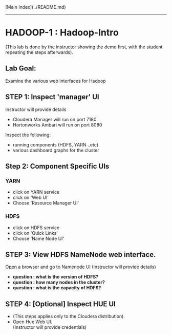 <link rel='stylesheet' href='../assets/css/main.css'/>
[Main Index](../README.md)

-----

# HADOOP-1 : Hadoop-Intro

(This lab is done by the instructor showing the demo first, with the student repeating the steps afterwards).

## Lab Goal:
Examine the various web interfaces for Hadoop

## STEP 1:  Inspect 'manager' UI
Instructor will provide details
- Cloudera Manager will run on port 7180
- Hortonworks Ambari will run on port 8080

Inspect the following:
- running components (HDFS, YARN ..etc)
- various dashboard graphs for the cluster

## Step 2: Component Specific UIs
### YARN
- click on YARN service
- click on 'Web UI'
- Choose 'Resource Manager UI'

### HDFS
- click on HDFS service
- click on 'Quick Links'
- Choose 'Name Node UI'

## STEP 3: View HDFS NameNode web interface.
 Open a browser and go to Namenode UI (Instructor will provide details)

- **question : what is the version of HDFS?**
- **question : how many nodes in the cluster?**
- **question : what is the capacity of HDFS?**


## STEP 4: [Optional] Inspect HUE UI

- (This steps applies only to the Cloudera distribution).
- Open Hue Web UI.  
(Instructor will provide credentials)
